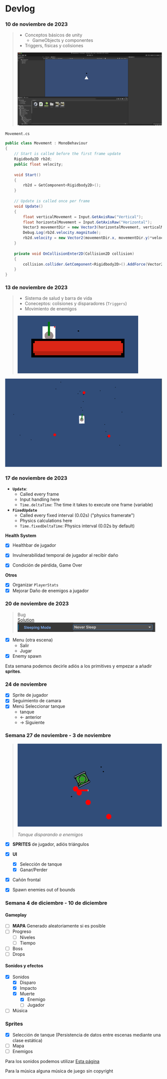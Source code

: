 # Devlog

### 10 de noviembre de 2023

> - Conceptos básicos de unity
>    - GameObjects y componentes
> - Triggers, físicas y colisiones
>
> ![](./media/2023-11-10_1.png)

`Movement.cs`
```cs
public class Movement : MonoBehaviour
{
    // Start is called before the first frame update
    Rigidbody2D rb2d;
    public float velocity;

    void Start()
    {
        rb2d = GetComponent<Rigidbody2D>();
    }

    // Update is called once per frame
    void Update()
    {
        float verticalMovement = Input.GetAxisRaw("Vertical");
        float horizontalMovement = Input.GetAxisRaw("Horizontal");
        Vector3 movementDir = new Vector3(horizontalMovement, verticalMovement, 0) * Time.deltaTime * velocity;
        Debug.Log(rb2d.velocity.magnitude);
        rb2d.velocity = new Vector2(movementDir.x, movementDir.y)*velocity;
    }

    private void OnCollisionEnter2D(Collision2D collision)
    {
        collision.collider.GetComponent<Rigidbody2D>().AddForce(Vector2.down * 70);
    }
}
```

### 13 de noviembre de 2023

> - Sistema de salud y barra de vida
> - Coneceptos: colisiones y disparadores (`Triggers`)
> - Movimiento de enemigos
> 
> ![](./media/2023-11-13_1.png)

![](./media/2023-11-12_1.png)


### 17 de noviembre de 2023

- **`Update`**:
    - Called every frame
    - Input handling here
    - `Time.deltaTime`: The time it takes to execute one frame (variable)
- **`FixedUpdate`** 
    - Called every fixed interval (0.02s) ("physics framerate")
    - Physics calculations here
    - `Time.fixedDeltaTime`: Physics interval (0.02s by default)

**Health System**
- [x] Healthbar de jugador
- [x] Invulnerabilidad temporal de jugador al recibir daño
- [x] Condición de pérdida, Game Over


**Otros**
- [x] Organizar `PlayerStats`
- [x] Mejorar Daño de enemigos a jugador

### 20 de noviembre de 2023

> Bug <br>
> [Solution](https://forum.unity.com/threads/ontriggerstay-not-being-called.794235/)<br>
> ![](./media/2023-11-20_1.png)

- [x] Menu (otra escena)
    - Salir
    - Jugar
- [x] Enemy spawn

Esta semana podemos decirle adiós a los primitives y empezar a añadir **sprites**.

### 24 de noviembre

- [x] Sprite de jugador
- [x] Seguimiento de camara
- [x] Menú Seleccionar tanque
    - tanque
    - \<- anterior
    - -\> Siguiente

### Semana 27 de noviembre - 3 de noviembre

>
> ![](./media/2023-12-01.png)
> 
> *Tanque disparando a enemigos*

- [x] **SPRITES** de jugador, adiós triángulos
- [x] **UI**
    - [x] Selección de tanque
    - [x] Ganar/Perder 
- [x] Cañón frontal
- [x] Spawn enemies out of bounds


### Semana 4 de diciembre - 10 de diciembre

#### Gameplay

- [ ] **MAPA** Generado aleatoriamente si es posible
- [ ] Progreso
    - [ ] Niveles
    - [ ] Tiempo
- [ ] Boss
- [ ] Drops

#### Sonidos y efectos

- [x] Sonidos
    - [x] Disparo
    - [x] Impacto
    - [x] Muerte
        - [x] Enemigo
        - [ ] Jugador
- [ ] Música

### Sprites

- [x] Selección de tanque (Persistencia de datos entre escenas mediante una clase estática)
- [ ] Mapa
- [ ] Enemigos

Para los sonidos podemos utilizar [Esta página](https://sfxr.me/)

Para la música alguna música de juego sin copyright
